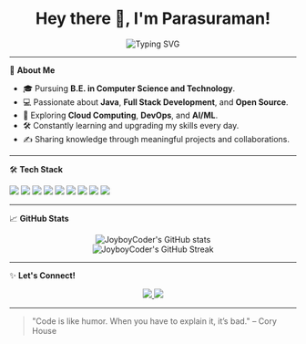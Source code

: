 
<h1 align="center">Hey there 👋, I'm Parasuraman!</h1>
<p align="center">
  <img src="https://readme-typing-svg.demolab.com?font=Fira+Code&size=22&pause=1000&center=true&width=435&lines=Full+Stack+Developer;Java+Enthusiast;Open+Source+Contributor;Lifelong+Learner" alt="Typing SVG" />
</p>

---

🌟 **About Me**
- 🎓 Pursuing **B.E. in Computer Science and Technology**.
- 💻 Passionate about **Java**, **Full Stack Development**, and **Open Source**.
- 🚀 Exploring **Cloud Computing**, **DevOps**, and **AI/ML**.
- 🛠️ Constantly learning and upgrading my skills every day.
- ✍️ Sharing knowledge through meaningful projects and collaborations.

---

🛠️ **Tech Stack**
<p align="left">
  <img src="https://img.shields.io/badge/Java-ED8B00?style=for-the-badge&logo=openjdk&logoColor=white"/>
  <img src="https://img.shields.io/badge/React-20232A?style=for-the-badge&logo=react&logoColor=61DAFB"/>
  <img src="https://img.shields.io/badge/Spring%20Boot-6DB33F?style=for-the-badge&logo=spring-boot&logoColor=white"/>
  <img src="https://img.shields.io/badge/MySQL-4479A1?style=for-the-badge&logo=mysql&logoColor=white"/>
  <img src="https://img.shields.io/badge/HTML5-E34F26?style=for-the-badge&logo=html5&logoColor=white"/>
  <img src="https://img.shields.io/badge/CSS3-1572B6?style=for-the-badge&logo=css3&logoColor=white"/>
  <img src="https://img.shields.io/badge/JavaScript-F7DF1E?style=for-the-badge&logo=javascript&logoColor=black"/>
  <img src="https://img.shields.io/badge/Git-F05032?style=for-the-badge&logo=git&logoColor=white"/>
  <img src="https://img.shields.io/badge/GitHub-181717?style=for-the-badge&logo=github&logoColor=white"/>
</p>

---

📈 **GitHub Stats**
<p align="center">
  <img src="https://github-readme-stats.vercel.app/api?username=JoyboyCoder&show_icons=true&theme=radical" alt="JoyboyCoder's GitHub stats" />
  <br/>
  <img src="https://github-readme-streak-stats.herokuapp.com/?user=JoyboyCoder&theme=radical" alt="JoyboyCoder's GitHub Streak" />
</p>

---

✨ **Let's Connect!**
<p align="center">
  <a href="https://www.linkedin.com/in/parasu-raman-p-/
  " target="_blank">
    <img src="https://img.shields.io/badge/LinkedIn-0077B5?style=for-the-badge&logo=linkedin&logoColor=white"/>
  </a>
  <a href="mailto:velpazhani049@gmail.com" target="_blank">
    <img src="https://img.shields.io/badge/Gmail-D14836?style=for-the-badge&logo=gmail&logoColor=white"/>
  </a>
</p>

---
> "Code is like humor. When you have to explain it, it’s bad." – Cory House
